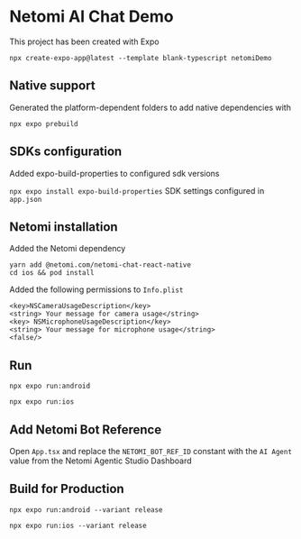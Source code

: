 # Netomi AI Chat Demo

This project has been created with Expo

`npx create-expo-app@latest --template blank-typescript netomiDemo`

## Native support

Generated the platform-dependent folders to add native dependencies with

`npx expo prebuild`

## SDKs configuration

Added expo-build-properties to configured sdk versions

`npx expo install expo-build-properties`
SDK settings configured in `app.json`

## Netomi installation

Added the Netomi dependency

```
yarn add @netomi.com/netomi-chat-react-native
cd ios && pod install
```

Added the following permissions to `Info.plist`

```
<key>NSCameraUsageDescription</key>
<string> Your message for camera usage</string>
<key> NSMicrophoneUsageDescription</key>
<string> Your message for microphone usage</string>
<false/>
```

## Run

`npx expo run:android`

`npx expo run:ios`

## Add Netomi Bot Reference

Open `App.tsx` and replace the `NETOMI_BOT_REF_ID` constant with the `AI Agent` value from the Netomi Agentic Studio Dashboard

## Build for Production

`npx expo run:android --variant release`

`npx expo run:ios --variant release`
